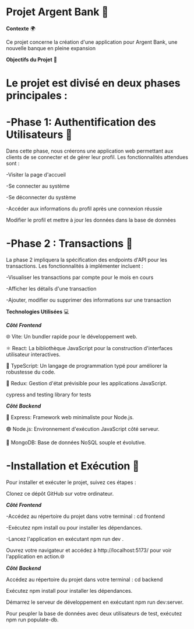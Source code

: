 # Projet Argent Bank 🏦





**Contexte** 🌍


Ce projet concerne la création d'une application pour Argent Bank, une nouvelle banque en pleine expansion


**Objectifs du Projet** 🎯



# Le projet est divisé en deux phases principales :



# -Phase 1: Authentification des Utilisateurs 🔐


Dans cette phase, nous créerons une application web permettant aux clients de se connecter et de gérer leur profil. Les fonctionnalités attendues sont :

-Visiter la page d'accueil


-Se connecter au système


-Se déconnecter du système


-Accéder aux informations du profil après une connexion réussie


Modifier le profil et mettre à jour les données dans la base de données


# -Phase 2 : Transactions 💸


La phase 2 impliquera la spécification des endpoints d'API pour les transactions. Les fonctionnalités à implémenter incluent :

 -Visualiser les transactions par compte pour le mois en cours

 -Afficher les détails d'une transaction

 -Ajouter, modifier ou supprimer des informations sur une transaction
 

**Technologies Utilisées** 💻


***Côté Frontend***

🌐 Vite: Un bundler rapide pour le développement web.


⚛️ React: La bibliothèque JavaScript pour la construction d'interfaces utilisateur interactives.


📜 TypeScript: Un langage de programmation typé pour améliorer la robustesse du code.


💼 Redux: Gestion d'état prévisible pour les applications JavaScript.

cypress and testing library for tests

***Côté Backend***

🚀 Express: Framework web minimaliste pour Node.js.


🟢 Node.js: Environnement d'exécution JavaScript côté serveur.


🏢 MongoDB: Base de données NoSQL souple et évolutive.



# -Installation et Exécution 🚀


Pour installer et exécuter le projet, suivez ces étapes :

Clonez ce dépôt GitHub sur votre ordinateur.


***Côté Frontend***

-Accédez au répertoire du projet dans votre terminal : cd frontend

-Exécutez npm install ou  pour installer les dépendances.

-Lancez l'application en exécutant npm run dev .

Ouvrez votre navigateur et accédez à http://localhost:5173/ pour voir l'application en action.🌐


***Côté Backend***

Accédez au répertoire du projet dans votre terminal : cd backend

Exécutez npm install pour installer les dépendances.

Démarrez le serveur de développement en exécutant npm run dev:server.

Pour peupler la base de données avec deux utilisateurs de test, exécutez npm run populate-db.


 
